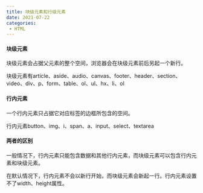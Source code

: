```yaml
---
title: 块级元素和行级元素
date: 2021-07-22
categories: 
 - HTML
---
```


#### 块级元素

块级元素会占据父元素的整个空间，浏览器会在块级元素前后另起一个新行。

块级元素有article、aside、audio、canvas、footer、header、section、video、div、p、form、table、ol、ul、hx、li、ol

#### 行内元素

一个行内元素只占据它对应标签的边框所包含的空间。

行内元素button、img、i、span、a、input、select、textarea

#### 两者的区别

一般情况下，行内元素只能包含数据和其他行内元素，而块级元素可以包含行内元素和块级元素。

在默认情况下，行内元素不会以新行开始，而块级元素会新起一行。行内元素设置不了width、height属性。